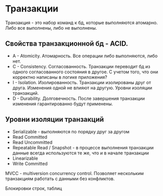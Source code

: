 # Транзакции

Транзакция - это набор команд к бд, которые выполняются атомарно. Либо все выполнены, либо не выполнены.

## Свойства транзакционной бд - ACID.

- A - Atomicity. Атомарность. Все операции либо выполняются, либо нет. 
- C - Consistency. Согласованность. Транзакции переводит бд из одного согласованного состояния в другое. 
С учетом того, что они корректно написаны в логике приложения?
- I - Isolation. Изолированность. Транзакции изолированы друг от друга. Изменения одной не влияют на другую.
Уровни изоляции транзакций.
- D - Durability. Долговечность. После завершения транзакции изменения гарантированно будут применены.

## Уровни изоляции транзакций

- Serializable - выполняются по порядку друг за другом
- Read Committed
- Read Uncommitted
- Repeatable Read / Snapshot - в процессе выполнения транзакции данные всегда используются те же, что и в начале транзакции
- Linearizable
- Write Committed

MVCC - multiversion concurrency control. Позволяет нескольким транзакциям работать с данными без конфликтов.

Блокировки строк, таблиц
